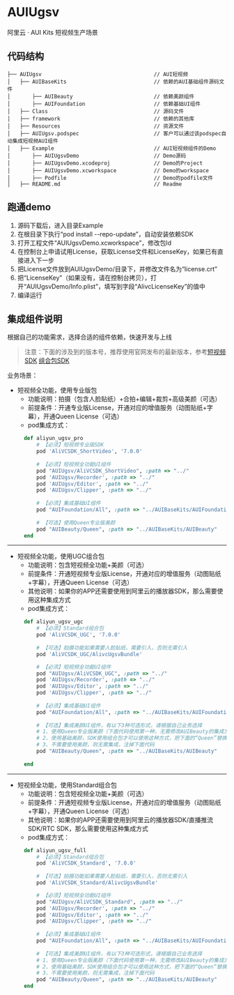 # AUIUgsv
阿里云 · AUI Kits 短视频生产场景

## 代码结构
```
├── AUIUgsv                                    // AUI短视频
│   ├── AUIBaseKits                            // 依赖的AUI基础组件源码文件
│       ├── AUIBeauty                          // 依赖美颜组件
│       ├── AUIFoundation                      // 依赖基础UI组件
│   ├── Class                                  // 源码文件
│   ├── framework                              // 依赖的其他库
│   ├── Resources                              // 资源文件
│   ├── AUIUgsv.podspec                        // 客户可以通过该podspec自动集成短视频AUI组件
│   ├── Example                                // AUI短视频组件的Demo
│       ├── AUIUgsvDemo                        // Demo源码
│       ├── AUIUgsvDemo.xcodeproj              // Demo的Project
│       ├── AUIUgsvDemo.xcworkspace            // Demo的workspace
│       ├── Podfile                            // Demo的podfile文件
│   ├── README.md                              // Readme
```


## 跑通demo

1. 源码下载后，进入目录Example
2. 在根目录下执行“pod install  --repo-update”，自动安装依赖SDK
3. 打开工程文件“AUIUgsvDemo.xcworkspace”，修改包Id
4. 在控制台上申请试用License，获取License文件和LicenseKey，如果已有直接进入下一步
5. 把License文件放到AUIUgsvDemo/目录下，并修改文件名为“license.crt”
6. 把“LicenseKey”（如果没有，请在控制台拷贝），打开“AUIUgsvDemo/Info.plist”，填写到字段“AlivcLicenseKey”的值中
7. 编译运行


## 集成组件说明
根据自己的功能需求，选择合适的组件依赖，快速开发与上线

> 注意：下面的涉及到的版本号，推荐使用官网发布的最新版本，参考[短视频SDK](https://help.aliyun.com/zh/vod/developer-reference/short-video-sdk-for-ios-1)  [组合包SDK](https://help.aliyun.com/zh/apsara-video-sdk/developer-reference/fast-integration-of-apsaravideo-mediabox-sdk-for-ios)

业务场景：
- 短视频全功能，使用专业版包
  - 功能说明：拍摄（包含人脸贴纸）+合拍+编辑+裁剪+高级美颜（可选）
  - 前提条件：开通专业版License，开通对应的增值服务（动图贴纸+字幕），开通Queen License（可选）
  - pod集成方式：
  ```ruby
    def aliyun_ugsv_pro
        # 【必须】短视频专业版SDK
        pod 'AliVCSDK_ShortVideo', '7.0.0'
        
        # 【必须】短视频全功能UI组件
        pod "AUIUgsv/AliVCSDK_ShortVideo", :path => "../"
        pod 'AUIUgsv/Recorder', :path => "../"
        pod 'AUIUgsv/Editor', :path => "../"
        pod 'AUIUgsv/Clipper', :path => "../"
        
        # 【必须】集成基础UI组件
        pod "AUIFoundation/All", :path => "../AUIBaseKits/AUIFoundation"
        
        # 【可选】使用Queen专业版美颜
        pod "AUIBeauty/Queen", :path => "../AUIBaseKits/AUIBeauty"
    end
  ```
---

- 短视频全功能，使用UGC组合包
  - 功能说明：包含短视频全功能+美颜（可选）
  - 前提条件：开通短视频专业版License，开通对应的增值服务（动图贴纸+字幕），开通Queen License（可选）
  - 其他说明：如果你的APP还需要使用到阿里云的播放器SDK，那么需要使用这种集成方式
  - pod集成方式：
  ```ruby
    def aliyun_ugsv_ugc
        # 【必须】Standard组合包
        pod 'AliVCSDK_UGC', '7.0.0'
        
        # 【可选】拍摄功能如果需要人脸贴纸，需要引入，否则无需引入
        pod 'AliVCSDK_UGC/AlivcUgsvBundle'

        # 【必须】短视频全功能UI组件
        pod "AUIUgsv/AliVCSDK_UGC", :path => "../"
        pod 'AUIUgsv/Recorder', :path => "../"
        pod 'AUIUgsv/Editor', :path => "../"
        pod 'AUIUgsv/Clipper', :path => "../"
        
        # 【必须】集成基础UI组件
        pod "AUIFoundation/All", :path => "../AUIBaseKits/AUIFoundation"
        
        # 【可选】集成美颜UI组件，有以下3种可选形式，请根据自己业务选择
        # 1、使用Queen专业版美颜（下面代码使用第一种，无需修改AUIBeauty的集成方式）
        # 2、使用基础美颜，SDK使用组合包才可以使用这种方式，把下面的“Queen”替换为“AliVCSDK_UGC”
        # 3、不需要使用美颜，则无需集成，注掉下面代码
        pod "AUIBeauty/Queen", :path => "../AUIBaseKits/AUIBeauty"
        
    end
  ```
---

- 短视频全功能，使用Standard组合包
  - 功能说明：包含短视频全功能+美颜（可选）
  - 前提条件：开通短视频专业版License，开通对应的增值服务（动图贴纸+字幕），开通Queen License（可选）
  - 其他说明：如果你的APP还需要使用到阿里云的播放器SDK/直播推流SDK/RTC SDK，那么需要使用这种集成方式
  - pod集成方式：
  ```ruby
    def aliyun_ugsv_full
        # 【必须】Standard组合包
        pod 'AliVCSDK_Standard', '7.0.0'
        
        # 【可选】拍摄功能如果需要人脸贴纸，需要引入，否则无需引入
        pod 'AliVCSDK_Standard/AlivcUgsvBundle'

        # 【必须】短视频全功能UI组件
        pod "AUIUgsv/AliVCSDK_Standard", :path => "../"
        pod 'AUIUgsv/Recorder', :path => "../"
        pod 'AUIUgsv/Editor', :path => "../"
        pod 'AUIUgsv/Clipper', :path => "../"
        
        # 【必须】集成基础UI组件
        pod "AUIFoundation/All", :path => "../AUIBaseKits/AUIFoundation"
        
        # 【可选】集成美颜UI组件，有以下3种可选形式，请根据自己业务选择
        # 1、使用Queen专业版美颜（下面代码使用第一种，无需修改AUIBeauty的集成方式）
        # 2、使用基础美颜，SDK使用组合包才可以使用这种方式，把下面的“Queen”替换为“AliVCSDK_Standard”
        # 3、不需要使用美颜，则无需集成，注掉下面代码
        pod "AUIBeauty/Queen", :path => "../AUIBaseKits/AUIBeauty"
    end
  ```

